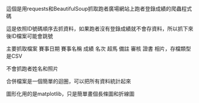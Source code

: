 這個是用requests和BeautifulSoup抓取跑者廣場網站上跑者登錄成績的爬蟲程式碼

這是依照ID號碼順序去抓資料，如果跑者沒有登錄成績就不會存資料，所以抓下來後ID檔案可能會跳號

主要抓取檔案 賽事日期	賽事名稱	成績	名次	超馬	備註	審核	證書	相片，存檔類型是CSV

不會抓跑者姓名和照片

合併檔案是一個簡單的迴圈，可以把所有資料統計起來

圖形化用的是matplotlib，只是簡單畫個長條圖和折線圖
